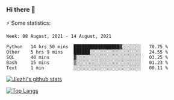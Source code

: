 ### Hi there 👋

⚡ Some statistics:

<!--START_SECTION:waka-->
```text
Week: 08 August, 2021 - 14 August, 2021

Python   14 hrs 50 mins  █████████████████▓░░░░░░░   70.75 % 
Other    5 hrs 9 mins    ██████░░░░░░░░░░░░░░░░░░░   24.55 % 
SQL      40 mins         ▓░░░░░░░░░░░░░░░░░░░░░░░░   03.25 % 
Bash     15 mins         ▒░░░░░░░░░░░░░░░░░░░░░░░░   01.23 % 
Text     1 min           ░░░░░░░░░░░░░░░░░░░░░░░░░   00.11 % 
```
<!--END_SECTION:waka-->

[![Jiezhi's github stats](https://github-readme-stats.vercel.app/api?username=Jiezhi&show_icons=true)](https://github.com/Jiezhi/github-readme-stats)

[![Top Langs](https://github-readme-stats.vercel.app/api/top-langs/?username=Jiezhi&hide=javascript,html)](https://github.com/Jiezhi/github-readme-stats)
<!--
**Jiezhi/Jiezhi** is a ✨ _special_ ✨ repository because its `README.md` (this file) appears on your GitHub profile.

Here are some ideas to get you started:

- 🔭 I’m currently working on ...
- 🌱 I’m currently learning ...
- 👯 I’m looking to collaborate on ...
- 🤔 I’m looking for help with ...
- 💬 Ask me about ...
- 📫 How to reach me: ...
- 😄 Pronouns: ...
- ⚡ Fun fact: ...
-->

